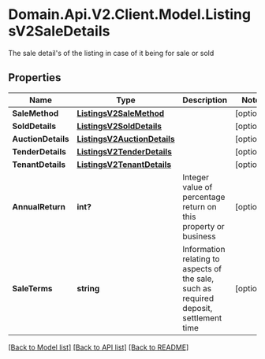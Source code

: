 # Domain.Api.V2.Client.Model.ListingsV2SaleDetails
The sale detail's of the listing in case of it being for sale or sold
## Properties

Name | Type | Description | Notes
------------ | ------------- | ------------- | -------------
**SaleMethod** | [**ListingsV2SaleMethod**](ListingsV2SaleMethod.md) |  | [optional] 
**SoldDetails** | [**ListingsV2SoldDetails**](ListingsV2SoldDetails.md) |  | [optional] 
**AuctionDetails** | [**ListingsV2AuctionDetails**](ListingsV2AuctionDetails.md) |  | [optional] 
**TenderDetails** | [**ListingsV2TenderDetails**](ListingsV2TenderDetails.md) |  | [optional] 
**TenantDetails** | [**ListingsV2TenantDetails**](ListingsV2TenantDetails.md) |  | [optional] 
**AnnualReturn** | **int?** | Integer value of percentage return on this property or business | [optional] 
**SaleTerms** | **string** | Information relating to aspects of the sale, such as required deposit, settlement time | [optional] 

[[Back to Model list]](../README.md#documentation-for-models) [[Back to API list]](../README.md#documentation-for-api-endpoints) [[Back to README]](../README.md)

